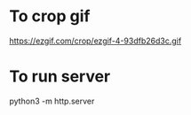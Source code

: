 # To crop gif
https://ezgif.com/crop/ezgif-4-93dfb26d3c.gif

# To run server 

python3 -m http.server




